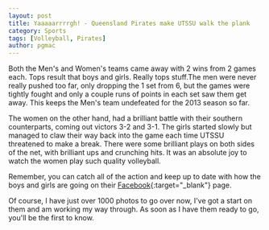 ```yaml
---
layout: post
title: Yaaaaarrrrgh! - Queensland Pirates make UTSSU walk the plank
category: Sports
tags: [Volleyball, Pirates]
author: pgmac
---
```

Both the Men's and Women's teams came away with 2 wins from 2 games each.  Tops result that boys and girls.  Really tops stuff.The men were never really pushed too far, only dropping the 1 set from 6, but the games were tightly fought and only a couple runs of points in each set saw them get away.  This keeps the Men's team undefeated for the 2013 season so far.

The women on the other hand, had a brilliant battle with their southern counterparts, coming out victors 3-2 and 3-1.  The girls started slowly but managed to claw their way back into the game each time UTSSU threatened to make a break.  There were some brilliant plays on both sides of the net, with brilliant ups and crunching hits.  It was an absolute joy to watch the women play such quality volleyball.

Remember, you can catch all of the action and keep up to date with how the boys and girls are going on their [Facebook](https://www.facebook.com/qldavl){:target="_blank"} page.

Of course, I have just over 1000 photos to go over now, I've got a start on them and am working my way through.  As soon as I have them ready to go, you'll be the first to know.
